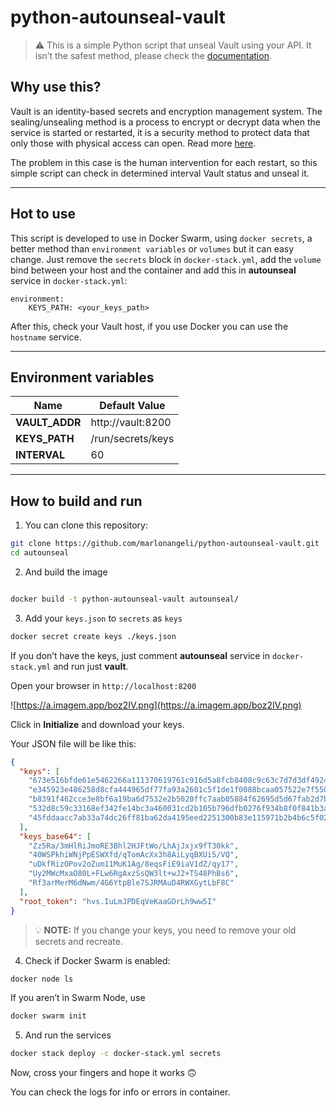 # python-autounseal-vault

> ⚠️ This is a simple Python script that unseal Vault using your API. It isn’t the safest method, please check the [documentation](https://developer.hashicorp.com/vault/tutorials/auto-unseal).

## Why use this?

Vault is an identity-based secrets and encryption management system. The sealing/unsealing method is a process to encrypt or decrypt data when the service is started or restarted, it is a security method to protect data that only those with physical access can open. Read more [here](https://developer.hashicorp.com/vault/docs/concepts/seal).

The problem in this case is the human intervention for each restart, so this simple script can check in determined interval Vault status and unseal it.

---

## Hot to use

This script is developed to use in Docker Swarm, using `docker secrets`, a better method than `environment variables` or `volumes` but it can easy change. Just remove the `secrets` block in `docker-stack.yml`, add the `volume` bind between your host and the container and add this in **autounseal** service in `docker-stack.yml`:

```docker
environment:
	KEYS_PATH: <your_keys_path>
```

After this, check your Vault host, if you use Docker you can use the `hostname` service.

---

## Environment variables

| Name | Default Value |
| --- | --- |
| **VAULT_ADDR** | http://vault:8200 |
| **KEYS_PATH** | /run/secrets/keys |
| **INTERVAL** | 60 |

---

## How to build and run

1. You can clone this repository:

```bash
git clone https://github.com/marlonangeli/python-autounseal-vault.git
cd autounseal
```

2. And build the image

```bash

docker build -t python-autounseal-vault autounseal/
```

3. Add your `keys.json` to `secrets` as `keys`

```bash
docker secret create keys ./keys.json
```

If you don’t have the keys, just comment **autounseal** service in `docker-stack.yml` and run just **vault**.

Open your browser in `http://localhost:8200`

![https://a.imagem.app/boz2IV.png](https://a.imagem.app/boz2IV.png)

Click in **Initialize** and download your keys.

Your JSON file will be like this:

```json
{
  "keys": [
    "673e516bfde61e5462266a111370619761c916d5a8fcb8408c9c63c7d7d3df4924",
    "e345923e486258d8cfa444965df77fa93a2601c5f1de1f0088bcaa057522e7f550",
    "b8391f462cce3e8bf6a19ba6d7532e2b5020ffc7aab05884f62695d5d67fab2d7b",
    "532d8c59c33168ef342fe14bc3a460031cd2b105b796dfb0276f934b8f0f841b3a",
    "45fddaacc7ab33a74dc26ff81ba62da4195eed2251300b83e115971b2b4b6c5f02"
  ],
  "keys_base64": [
    "Zz5Ra/3mHlRiJmoRE3Bhl2HJFtWo/LhAjJxjx9fT30kk",
    "40WSPkhiWNjPpESWXfd/qTomAcXx3h8AiLyqBXUi5/VQ",
    "uDkfRizOPov2oZum11MuK1Ag/8eqsFiE9iaV1dZ/qy17",
    "Uy2MWcMxaO80L+FLw6RgAxzSsQW3lt+wJ2+TS48PhBs6",
    "Rf3arMerM6dNwm/4G6YtpBle7SJRMAuD4RWXGytLbF8C"
  ],
  "root_token": "hvs.IuLmJPDEqVeKaaGDrLh9ww5I"
}
```
>💡 ******NOTE:****** If you change your keys, you need to remove your old secrets and recreate.

4. Check if Docker Swarm is enabled:

```bash
docker node ls
```

If you aren’t in Swarm Node, use

```bash
docker swarm init
```

5. And run the services

```bash
docker stack deploy -c docker-stack.yml secrets
```

Now, cross your fingers and hope it works 🙃

You can check the logs for info or errors in container.